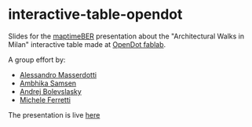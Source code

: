 # interactive-table-opendot
Slides for the [maptimeBER](http://www.meetup.com/maptime-ber/) presentation about the "Architectural Walks in Milan" interactive table made at [OpenDot fablab](www.opendotlab.it).

A group effort by:  

- [Alessandro Masserdotti](https://twitter.com/ales9000)
- [Ambhika Samsen](https://twitter.com/jibsamsen)
- [Andrej Bolevslasky](http://id144.org)
- [Michele Ferretti](http://twitter.com/miccferr)

The presentation is live [here](#)